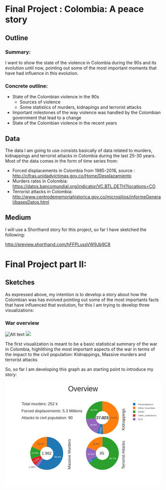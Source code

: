 # Final Project : Colombia: A peace  story
## Outline

### Summary:
I want to show the state of the violence in Colombia during the 90s and its evolution until now, pointing out some of the most important moments that have had influence in this evolution.

### Concrete outline:

- State of the Colombian violence in the 90s
  - Sources of violence
  - Some statistics of murders, kidnapings and terrorist attacks
- Important milestones of the way violence was handled by the Colombian government that lead to a change
- State of the Colombian violence in the recent years

## Data

The data I am going to use consists basically of data related to murders, kidnappings and terrorist attacks in Colombia during the last 25-30 years. Most of the data comes in the form of time series from:

- Forced displacements in Colombia from 1985-2016, source : http://cifras.unidadvictimas.gov.co/Home/Desplazamiento
- Murders rates in Colombia: https://datos.bancomundial.org/indicator/VC.BTL.DETH?locations=CO
- Terrorist attacks in Colombia:  http://www.centrodememoriahistorica.gov.co/micrositios/informeGeneral/basesDatos.html

## Medium

I will use a Shorthand story for this project, so far I have sketched the following:

http://preview.shorthand.com/hFFPLussVW9Jb9C8


# Final Project part II:

## Sketches

As expressed above, my intention is to develop a story about how the Colombian was has evolved pointing out some of the most importants facts that have influenced that evolution, for this I am trying to develop three visualizations:

### War overview 

![Alt text](https://github.com/cvelasqu/Velasquez-Profile/mm.svg)
<img src="https://github.com/cvelasqu/Velasquez-Profile/mm.svg">

The first visualization is meant to be a basic statistical summary of the war in Colombia, highlithing the most important aspects of the war in terms of the impact to the civil population: Kidnappings, Massive murders and terrorist attacks

So, so far I am developing this graph as an starting point to introduce my story:

<svg xmlns='http://www.w3.org/2000/svg' class='main-svg' style='' viewBox='0 0 784 525' width='784' height='525' xmlns:xlink='http://www.w3.org/1999/xlink'><rect style='fill: rgb(255, 255, 255); fill-opacity: 1;' x='0' y='0' width='784' height='525' /><defs id='defs-f72a44'><g class='clips' /><g class='gradients' /></defs><g class='bglayer' /><g class='layer-below'><g class='imagelayer' /><g class='shapelayer' /></g><g class='cartesianlayer' /><g class='polarlayer' /><g class='ternarylayer' /><g class='geolayer' /><g class='pielayer'><g class='trace' style='opacity: 1;' stroke-linejoin='round'><g class='slice'><path class='surface' style='fill: rgb(31, 119, 180); fill-opacity: 1; pointer-events: all; stroke: rgb(68, 68, 68); stroke-opacity: 1; stroke-width: 0;' d='M 190.856 389.669 a 33.12 33.12 0 1 0 18.504 -60.5888 l 0 -49.68 a 82.8 82.8 0 1 1 -46.2601 151.472 Z' /><g class='slicetext'><text class='slicetext' style='font-family: TOBESTRIPPEDOpen SansTOBESTRIPPED,verdana,arial,sans-serif; font-size: 12px; white-space: pre; fill: rgb(255, 255, 255); fill-opacity: 1;' text-anchor='middle' transform='translate(264.792 379.129) translate(0 4.64941)' x='0' y='0' data-notex='1'>59.4%</text></g></g><g class='slice'><path class='surface' style='fill: rgb(255, 127, 14); fill-opacity: 1; pointer-events: all; stroke: rgb(68, 68, 68); stroke-opacity: 1; stroke-width: 0;' d='M 209.36 329.08 a 33.12 33.12 0 0 0 -30.2409 19.6137 l -45.3614 -20.2594 a 82.8 82.8 0 0 1 75.6024 -49.0343 Z' /><g class='slicetext'><text class='slicetext' style='font-family: TOBESTRIPPEDOpen SansTOBESTRIPPED,verdana,arial,sans-serif; font-size: 12px; white-space: pre; fill: rgb(68, 68, 68); fill-opacity: 1;' text-anchor='middle' transform='translate(177.821 313.572) translate(0 4.64941)' x='0' y='0' data-notex='1'>18.3%</text></g></g><g class='slice'><path class='surface' style='fill: rgb(44, 160, 44); fill-opacity: 1; pointer-events: all; stroke: rgb(68, 68, 68); stroke-opacity: 1; stroke-width: 0;' d='M 179.119 348.694 a 33.12 33.12 0 0 0 -0.939122 24.6749 l -46.7701 16.7529 a 82.8 82.8 0 0 1 2.34781 -61.6872 Z' /><g class='slicetext'><text class='slicetext' style='font-family: TOBESTRIPPEDOpen SansTOBESTRIPPED,verdana,arial,sans-serif; font-size: 12px; white-space: pre; fill: rgb(255, 255, 255); fill-opacity: 1;' text-anchor='middle' transform='translate(149.088 359.906) translate(0 4.64941)' x='0' y='0' data-notex='1'>12.2%</text></g></g><g class='slice'><path class='surface' style='fill: rgb(214, 39, 40); fill-opacity: 1; pointer-events: all; stroke: rgb(68, 68, 68); stroke-opacity: 1; stroke-width: 0;' d='M 178.18 373.369 a 33.12 33.12 0 0 0 7.89098 12.3803 l -34.9336 35.3234 a 82.8 82.8 0 0 1 -19.7274 -30.9508 Z' /><g class='slicetext'><text class='slicetext' style='font-family: TOBESTRIPPEDOpen SansTOBESTRIPPED,verdana,arial,sans-serif; font-size: 12px; white-space: pre; fill: rgb(255, 255, 255); fill-opacity: 1;' text-anchor='middle' transform='translate(156.779 395.714) rotate(-32.5126) translate(0 4.64941)' x='0' y='0' data-notex='1'>7.11%</text></g></g><g class='slice'><path class='surface' style='fill: rgb(148, 103, 189); fill-opacity: 1; pointer-events: all; stroke: rgb(68, 68, 68); stroke-opacity: 1; stroke-width: 0;' d='M 186.071 385.749 a 33.12 33.12 0 0 0 4.78507 3.91987 l -27.756 41.2032 a 82.8 82.8 0 0 1 -11.9627 -9.79967 Z' /><g class='slicetext'><text class='slicetext' style='font-family: TOBESTRIPPEDOpen SansTOBESTRIPPED,verdana,arial,sans-serif; font-size: 12px; white-space: pre; fill: rgb(68, 68, 68); fill-opacity: 1;' text-anchor='middle' transform='translate(135.974 431.141) translate(0 4.64941)' x='0' y='0' data-notex='1'>2.98%</text></g></g></g><g class='trace' style='opacity: 1;' stroke-linejoin='round'><g class='slice'><path class='surface' style='fill: rgb(44, 160, 44); fill-opacity: 1; pointer-events: all; stroke: rgb(68, 68, 68); stroke-opacity: 1; stroke-width: 0;' d='M 463.21 382.159 a 33.12 33.12 0 1 0 26.4303 -53.0793 l 0 -49.68 a 82.8 82.8 0 1 1 -66.0758 132.698 Z' /><g class='slicetext'><text class='slicetext' style='font-family: TOBESTRIPPEDOpen SansTOBESTRIPPED,verdana,arial,sans-serif; font-size: 12px; white-space: pre; fill: rgb(255, 255, 255); fill-opacity: 1;' text-anchor='middle' transform='translate(541.524 388.035) translate(0 4.64941)' x='0' y='0' data-notex='1'>64.7%</text></g></g><g class='slice'><path class='surface' style='fill: rgb(255, 127, 14); fill-opacity: 1; pointer-events: all; stroke: rgb(68, 68, 68); stroke-opacity: 1; stroke-width: 0;' d='M 489.64 329.08 a 33.12 33.12 0 0 0 -30.6571 20.587 l -45.9857 -18.7995 a 82.8 82.8 0 0 1 76.6428 -51.4676 Z' /><g class='slicetext'><text class='slicetext' style='font-family: TOBESTRIPPEDOpen SansTOBESTRIPPED,verdana,arial,sans-serif; font-size: 12px; white-space: pre; fill: rgb(68, 68, 68); fill-opacity: 1;' text-anchor='middle' transform='translate(457.328 314.083) translate(0 4.64941)' x='0' y='0' data-notex='1'>18.8%</text></g></g><g class='slice'><path class='surface' style='fill: rgb(148, 103, 189); fill-opacity: 1; pointer-events: all; stroke: rgb(68, 68, 68); stroke-opacity: 1; stroke-width: 0;' d='M 458.983 349.667 a 33.12 33.12 0 0 0 1.57507 28.3813 l -43.6231 23.7725 a 82.8 82.8 0 0 1 -3.93767 -70.9532 Z' /><g class='slicetext'><text class='slicetext' style='font-family: TOBESTRIPPEDOpen SansTOBESTRIPPED,verdana,arial,sans-serif; font-size: 12px; white-space: pre; fill: rgb(255, 255, 255); fill-opacity: 1;' text-anchor='middle' transform='translate(431.769 365.412) translate(0 4.64941)' x='0' y='0' data-notex='1'>14.1%</text></g></g><g class='slice'><path class='surface' style='fill: rgb(31, 119, 180); fill-opacity: 1; pointer-events: all; stroke: rgb(68, 68, 68); stroke-opacity: 1; stroke-width: 0;' d='M 460.558 378.048 a 33.12 33.12 0 0 0 2.65172 4.11096 l -39.6455 29.9389 a 82.8 82.8 0 0 1 -6.6293 -10.2774 Z' /><g class='slicetext'><text class='slicetext' style='font-family: TOBESTRIPPEDOpen SansTOBESTRIPPED,verdana,arial,sans-serif; font-size: 12px; white-space: pre; fill: rgb(255, 255, 255); fill-opacity: 1;' text-anchor='middle' transform='translate(428.291 401.772) scale(0.574146) rotate(-32.8235) translate(0 4.64941)' x='0' y='0' data-notex='1'>2.35%</text></g></g></g><g class='trace' style='opacity: 1;' stroke-linejoin='round'><g class='slice'><path class='surface' style='fill: rgb(255, 127, 14); fill-opacity: 1; pointer-events: all; stroke: rgb(68, 68, 68); stroke-opacity: 1; stroke-width: 0;' d='M 491.051 215.89 a 33.12 33.12 0 0 0 -1.41148 -66.2099 l 0 -49.68 a 82.8 82.8 0 0 1 3.5287 165.525 Z' /><g class='slicetext'><text class='slicetext' style='font-family: TOBESTRIPPEDOpen SansTOBESTRIPPED,verdana,arial,sans-serif; font-size: 12px; white-space: pre; fill: rgb(68, 68, 68); fill-opacity: 1;' text-anchor='middle' transform='translate(547.587 181.565) translate(0 4.64941)' x='0' y='0' data-notex='1'>49.3%</text></g></g><g class='slice'><path class='surface' style='fill: rgb(44, 160, 44); fill-opacity: 1; pointer-events: all; stroke: rgb(68, 68, 68); stroke-opacity: 1; stroke-width: 0;' d='M 489.64 149.68 a 33.12 33.12 0 0 0 -33.0136 35.7731 l -49.5203 3.97971 a 82.8 82.8 0 0 1 82.5339 -89.4328 Z' /><g class='slicetext'><text class='slicetext' style='font-family: TOBESTRIPPEDOpen SansTOBESTRIPPED,verdana,arial,sans-serif; font-size: 12px; white-space: pre; fill: rgb(255, 255, 255); fill-opacity: 1;' text-anchor='middle' transform='translate(447.046 143.492) translate(0 4.64941)' x='0' y='0' data-notex='1'>26.3%</text></g></g><g class='slice'><path class='surface' style='fill: rgb(148, 103, 189); fill-opacity: 1; pointer-events: all; stroke: rgb(68, 68, 68); stroke-opacity: 1; stroke-width: 0;' d='M 456.626 185.453 a 33.12 33.12 0 0 0 22.5102 28.7573 l -15.755 47.1156 a 82.8 82.8 0 0 1 -56.2756 -71.8932 Z' /><g class='slicetext'><text class='slicetext' style='font-family: TOBESTRIPPEDOpen SansTOBESTRIPPED,verdana,arial,sans-serif; font-size: 12px; white-space: pre; fill: rgb(255, 255, 255); fill-opacity: 1;' text-anchor='middle' transform='translate(444 218.526) translate(0 4.64941)' x='0' y='0' data-notex='1'>18.6%</text></g></g><g class='slice'><path class='surface' style='fill: rgb(31, 119, 180); fill-opacity: 1; pointer-events: all; stroke: rgb(68, 68, 68); stroke-opacity: 1; stroke-width: 0;' d='M 479.137 214.21 a 33.12 33.12 0 0 0 11.3238 1.69942 l 1.23063 49.6648 a 82.8 82.8 0 0 1 -28.3094 -4.24855 Z' /><g class='slicetext'><text class='slicetext' style='font-family: TOBESTRIPPEDOpen SansTOBESTRIPPED,verdana,arial,sans-serif; font-size: 12px; white-space: pre; fill: rgb(255, 255, 255); fill-opacity: 1;' text-anchor='middle' transform='translate(479.98 247.17) rotate(-81.465) translate(0 4.64941)' x='0' y='0' data-notex='1'>5.53%</text></g></g><g class='slice'><path class='surface' style='fill: rgb(214, 39, 40); fill-opacity: 1; pointer-events: all; stroke: rgb(68, 68, 68); stroke-opacity: 1; stroke-width: 0;' d='M 490.46 215.91 a 33.12 33.12 0 0 0 0.591059 -0.0199273 l 2.11722 49.6349 a 82.8 82.8 0 0 1 -1.47765 0.0498183 Z' /><g class='slicetext'><text class='slicetext' style='font-family: TOBESTRIPPEDOpen SansTOBESTRIPPED,verdana,arial,sans-serif; font-size: 12px; white-space: pre; fill: rgb(255, 255, 255); fill-opacity: 1;' text-anchor='middle' transform='translate(492.371 263.796) scale(0.0866479) rotate(88.069) translate(-0.00488281 4.64941)' x='0' y='0' data-notex='1'>0.284%</text></g></g></g></g><g class='glimages' /><defs id='topdefs-f72a44'><g class='clips' /><clipPath id='legendf72a44'><rect x='0' y='0' width='142' height='105' /></clipPath></defs><g class='layer-above'><g class='imagelayer' /><g class='shapelayer' /></g><g class='infolayer'><g class='legend' pointer-events='all' transform='translate(629.78 100)'><rect class='bg' style='fill: rgb(255, 255, 255); fill-opacity: 1; stroke: rgb(68, 68, 68); stroke-opacity: 1; stroke-width: 0px;' x='0' y='0' width='142' height='105' shape-rendering='crispEdges' /><g class='scrollbox' clip-path='url("#legendf72a44")' transform='translate(0)'><g class='groups'><g class='traces' style='opacity: 1;' transform='translate(0 14.5)'><text class='legendtext user-select-none' style='font-family: TOBESTRIPPEDOpen SansTOBESTRIPPED,verdana,arial,sans-serif; font-size: 12px; white-space: pre; fill: rgb(68, 68, 68); fill-opacity: 1;' text-anchor='start' x='40' y='4.68'>Paramilitarism</text><rect class='legendtoggle' style='cursor: pointer; fill: rgb(0, 0, 0); fill-opacity: 0;' pointer-events='all' x='0' y='-9.5' width='182' height='19' /><g class='layers' style='opacity: 1;'><g class='legendfill' /><g class='legendlines' /><g class='legendsymbols'><g class='legendpoints'><path class='legendpie' style='fill: rgb(31, 119, 180); fill-opacity: 1; stroke: rgb(68, 68, 68); stroke-opacity: 1; stroke-width: 0;' transform='translate(20)' d='M 6 6 H -6 V -6 H 6 Z' /></g></g></g></g><g class='traces' style='opacity: 1;' transform='translate(0 33.5)'><text class='legendtext user-select-none' style='font-family: TOBESTRIPPEDOpen SansTOBESTRIPPED,verdana,arial,sans-serif; font-size: 12px; white-space: pre; fill: rgb(68, 68, 68); fill-opacity: 1;' text-anchor='start' x='40' y='4.68'>Other Guerrillas</text><rect class='legendtoggle' style='cursor: pointer; fill: rgb(0, 0, 0); fill-opacity: 0;' pointer-events='all' x='0' y='-9.5' width='182' height='19' /><g class='layers' style='opacity: 1;'><g class='legendfill' /><g class='legendlines' /><g class='legendsymbols'><g class='legendpoints'><path class='legendpie' style='fill: rgb(255, 127, 14); fill-opacity: 1; stroke: rgb(68, 68, 68); stroke-opacity: 1; stroke-width: 0;' transform='translate(20)' d='M 6 6 H -6 V -6 H 6 Z' /></g></g></g></g><g class='traces' style='opacity: 1;' transform='translate(0 52.5)'><text class='legendtext user-select-none' style='font-family: TOBESTRIPPEDOpen SansTOBESTRIPPED,verdana,arial,sans-serif; font-size: 12px; white-space: pre; fill: rgb(68, 68, 68); fill-opacity: 1;' text-anchor='start' x='40' y='4.68'>FARC</text><rect class='legendtoggle' style='cursor: pointer; fill: rgb(0, 0, 0); fill-opacity: 0;' pointer-events='all' x='0' y='-9.5' width='182' height='19' /><g class='layers' style='opacity: 1;'><g class='legendfill' /><g class='legendlines' /><g class='legendsymbols'><g class='legendpoints'><path class='legendpie' style='fill: rgb(44, 160, 44); fill-opacity: 1; stroke: rgb(68, 68, 68); stroke-opacity: 1; stroke-width: 0;' transform='translate(20)' d='M 6 6 H -6 V -6 H 6 Z' /></g></g></g></g><g class='traces' style='opacity: 1;' transform='translate(0 71.5)'><text class='legendtext user-select-none' style='font-family: TOBESTRIPPEDOpen SansTOBESTRIPPED,verdana,arial,sans-serif; font-size: 12px; white-space: pre; fill: rgb(68, 68, 68); fill-opacity: 1;' text-anchor='start' x='40' y='4.68'>State_institutions</text><rect class='legendtoggle' style='cursor: pointer; fill: rgb(0, 0, 0); fill-opacity: 0;' pointer-events='all' x='0' y='-9.5' width='182' height='19' /><g class='layers' style='opacity: 1;'><g class='legendfill' /><g class='legendlines' /><g class='legendsymbols'><g class='legendpoints'><path class='legendpie' style='fill: rgb(214, 39, 40); fill-opacity: 1; stroke: rgb(68, 68, 68); stroke-opacity: 1; stroke-width: 0;' transform='translate(20)' d='M 6 6 H -6 V -6 H 6 Z' /></g></g></g></g><g class='traces' style='opacity: 1;' transform='translate(0 90.5)'><text class='legendtext user-select-none' style='font-family: TOBESTRIPPEDOpen SansTOBESTRIPPED,verdana,arial,sans-serif; font-size: 12px; white-space: pre; fill: rgb(68, 68, 68); fill-opacity: 1;' text-anchor='start' x='40' y='4.68'>ELN</text><rect class='legendtoggle' style='cursor: pointer; fill: rgb(0, 0, 0); fill-opacity: 0;' pointer-events='all' x='0' y='-9.5' width='182' height='19' /><g class='layers' style='opacity: 1;'><g class='legendfill' /><g class='legendlines' /><g class='legendsymbols'><g class='legendpoints'><path class='legendpie' style='fill: rgb(148, 103, 189); fill-opacity: 1; stroke: rgb(68, 68, 68); stroke-opacity: 1; stroke-width: 0;' transform='translate(20)' d='M 6 6 H -6 V -6 H 6 Z' /></g></g></g></g></g></g><rect class='scrollbar' style='fill: rgb(128, 139, 164); fill-opacity: 1;' x='0' y='0' width='0' height='0' rx='20' ry='3' /></g><g class='g-gtitle'><text class='gtitle' style='font-family: Arial; font-size: 36px; font-weight: normal; white-space: pre; opacity: 1; fill: rgb(37, 37, 37);' text-anchor='middle' x='392' y='50' dy='0em'>Overview</text></g><g class='annotation' style='opacity: 1;' data-index='0'><g class='annotation-text-g' transform='rotate(-90 594.72 370)'><g class='cursor-pointer' transform='translate(520 357)'><rect class='bg' style='fill: rgb(0, 0, 0); fill-opacity: 0; stroke: rgb(0, 0, 0); stroke-opacity: 0; stroke-width: 1px;' x='0.5' y='0.5' width='149' height='26' /><text class='annotation-text' style='font-family: Arial; font-size: 20px; white-space: pre; fill: rgb(37, 37, 37); fill-opacity: 1;' text-anchor='middle' x='74.79' y='20.4395'>Terrorist Attacks</text></g></g></g><g class='annotation' style='opacity: 1;' data-index='1'><g class='annotation-text-g' transform='rotate(0)'><g class='cursor-pointer' transform='translate(474 349)'><rect class='bg' style='fill: rgb(0, 0, 0); fill-opacity: 0; stroke: rgb(0, 0, 0); stroke-opacity: 0; stroke-width: 1px;' x='0.5' y='0.5' width='25' height='26' /><text class='annotation-text' style='font-family: Arial; font-size: 20px; white-space: pre; fill: rgb(37, 37, 37); fill-opacity: 1;' text-anchor='middle' x='13.1201' y='20.4395'>95</text></g></g></g><g class='annotation' style='opacity: 1;' data-index='2'><g class='annotation-text-g' transform='rotate(-90 322.55 367)'><g class='cursor-pointer' transform='translate(245 354)'><rect class='bg' style='fill: rgb(0, 0, 0); fill-opacity: 0; stroke: rgb(0, 0, 0); stroke-opacity: 0; stroke-width: 1px;' x='0.5' y='0.5' width='155' height='26' /><text class='annotation-text' style='font-family: Arial; font-size: 20px; white-space: pre; fill: rgb(37, 37, 37); fill-opacity: 1;' text-anchor='middle' x='78.1201' y='20.4395'>Massive Murders</text></g></g></g><g class='annotation' style='opacity: 1;' data-index='3'><g class='annotation-text-g' transform='rotate(0)'><g class='cursor-pointer' transform='translate(182 349)'><rect class='bg' style='fill: rgb(0, 0, 0); fill-opacity: 0; stroke: rgb(0, 0, 0); stroke-opacity: 0; stroke-width: 1px;' x='0.5' y='0.5' width='53' height='26' /><text class='annotation-text' style='font-family: Arial; font-size: 20px; white-space: pre; fill: rgb(37, 37, 37); fill-opacity: 1;' text-anchor='middle' x='27.0195' y='20.4395'>1.982</text></g></g></g><g class='annotation' style='opacity: 1;' data-index='4'><g class='annotation-text-g' transform='rotate(-90 594.72 191.5)'><g class='cursor-pointer' transform='translate(538 178)'><rect class='bg' style='fill: rgb(0, 0, 0); fill-opacity: 0; stroke: rgb(0, 0, 0); stroke-opacity: 0; stroke-width: 1px;' x='0.5' y='0.5' width='113' height='26' /><text class='annotation-text' style='font-family: Arial; font-size: 20px; white-space: pre; fill: rgb(37, 37, 37); fill-opacity: 1;' text-anchor='middle' x='57.0293' y='20.4395'>Kidnappings</text></g></g></g><g class='annotation' style='opacity: 1;' data-index='5'><g class='annotation-text-g' transform='rotate(0)'><g class='cursor-pointer' transform='translate(457 169)'><rect class='bg' style='fill: rgb(0, 0, 0); fill-opacity: 0; stroke: rgb(0, 0, 0); stroke-opacity: 0; stroke-width: 1px;' x='0.5' y='0.5' width='64' height='26' /><text class='annotation-text' style='font-family: Arial; font-size: 20px; white-space: pre; fill: rgb(37, 37, 37); fill-opacity: 1;' text-anchor='middle' x='32.5801' y='20.4395'>27.023</text></g></g></g><g class='annotation' style='opacity: 1;' data-index='6'><g class='annotation-text-g' transform='rotate(0)'><g class='cursor-pointer' transform='translate(457 169)'><rect class='bg' style='fill: rgb(0, 0, 0); fill-opacity: 0; stroke: rgb(0, 0, 0); stroke-opacity: 0; stroke-width: 1px;' x='0.5' y='0.5' width='64' height='26' /><text class='annotation-text' style='font-family: Arial; font-size: 20px; white-space: pre; fill: rgb(37, 37, 37); fill-opacity: 1;' text-anchor='middle' x='32.5801' y='20.4395'>27.023</text></g></g></g><g class='annotation' style='opacity: 1;' data-index='7'><g class='annotation-text-g' transform='rotate(0)'><g class='cursor-pointer' transform='translate(457 169)'><rect class='bg' style='fill: rgb(0, 0, 0); fill-opacity: 0; stroke: rgb(0, 0, 0); stroke-opacity: 0; stroke-width: 1px;' x='0.5' y='0.5' width='64' height='26' /><text class='annotation-text' style='font-family: Arial; font-size: 20px; white-space: pre; fill: rgb(37, 37, 37); fill-opacity: 1;' text-anchor='middle' x='32.5801' y='20.4395'>27.023</text></g></g></g><g class='annotation' style='opacity: 1;' data-index='8'><g class='annotation-text-g' transform='rotate(0)'><g class='cursor-pointer' transform='translate(457 169)'><rect class='bg' style='fill: rgb(0, 0, 0); fill-opacity: 0; stroke: rgb(0, 0, 0); stroke-opacity: 0; stroke-width: 1px;' x='0.5' y='0.5' width='64' height='26' /><text class='annotation-text' style='font-family: Arial; font-size: 20px; white-space: pre; fill: rgb(37, 37, 37); fill-opacity: 1;' text-anchor='middle' x='32.5801' y='20.4395'>27.023</text></g></g></g><g class='annotation' style='opacity: 1;' data-index='9'><g class='annotation-text-g' transform='rotate(0)'><g class='cursor-pointer' transform='translate(457 169)'><rect class='bg' style='fill: rgb(0, 0, 0); fill-opacity: 0; stroke: rgb(0, 0, 0); stroke-opacity: 0; stroke-width: 1px;' x='0.5' y='0.5' width='64' height='26' /><text class='annotation-text' style='font-family: Arial; font-size: 20px; white-space: pre; fill: rgb(37, 37, 37); fill-opacity: 1;' text-anchor='middle' x='32.5801' y='20.4395'>27.023</text></g></g></g><g class='annotation' style='opacity: 1;' data-index='10'><g class='annotation-text-g' transform='rotate(0)'><g class='cursor-pointer' transform='translate(80 100)'><rect class='bg' style='fill: rgb(0, 0, 0); fill-opacity: 0; stroke: rgb(0, 0, 0); stroke-opacity: 0; stroke-width: 1px;' x='0.5' y='0.5' width='186' height='26' /><text class='annotation-text' style='font-family: Arial; font-size: 20px; white-space: pre; fill: rgb(37, 37, 37); fill-opacity: 1;' text-anchor='middle' x='93.7002' y='20.4395'>Total murders: 252 k</text></g></g></g><g class='annotation' style='opacity: 1;' data-index='11'><g class='annotation-text-g' transform='rotate(0)'><g class='cursor-pointer' transform='translate(80 135)'><rect class='bg' style='fill: rgb(0, 0, 0); fill-opacity: 0; stroke: rgb(0, 0, 0); stroke-opacity: 0; stroke-width: 1px;' x='0.5' y='0.5' width='310' height='26' /><text class='annotation-text' style='font-family: Arial; font-size: 20px; white-space: pre; fill: rgb(37, 37, 37); fill-opacity: 1;' text-anchor='middle' x='155.3799' y='20.4395'>Forced displacements: 5.3 Millions</text></g></g></g><g class='annotation' style='opacity: 1;' data-index='12'><g class='annotation-text-g' transform='rotate(0)'><g class='cursor-pointer' transform='translate(80 169)'><rect class='bg' style='fill: rgb(0, 0, 0); fill-opacity: 0; stroke: rgb(0, 0, 0); stroke-opacity: 0; stroke-width: 1px;' x='0.5' y='0.5' width='261' height='26' /><text class='annotation-text' style='font-family: Arial; font-size: 20px; white-space: pre; fill: rgb(37, 37, 37); fill-opacity: 1;' text-anchor='middle' x='130.9502' y='20.4395'>Attacks to civil population: 90</text></g></g></g></g></svg>


